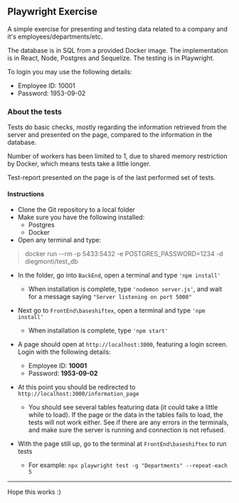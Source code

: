 ## Playwright Exercise

A simple exercise for presenting and testing data related to a company and it's employees/departments/etc. 

The database is in SQL from a provided Docker image.
The implementation is in React, Node, Postgres and Sequelize.
The testing is in Playwright.

 To login you may use the following details:
- Employee ID: 10001
- Password: 1953-09-02


### About the tests

Tests do basic checks, mostly regarding the information retrieved from the server and presented on the page, compared to the information in the database.

Number of workers has been limited to 1, due to shared memory restriction by Docker, which means tests take a little longer.

Test-report presented on the page is of the last performed set of tests.


#### Instructions
- Clone the Git repository to a local folder
- Make sure you have the following installed:
  - Postgres
  - Docker
- Open any terminal and type:
> docker run --rm -p 5433:5432 -e POSTGRES_PASSWORD=1234 -d diegmonti/test_db
 

- In the folder, go into `BackEnd`, open a terminal and type `'npm install'`
  - When installation is complete, type `'nodemon server.js'`, and wait for a message saying `"Server listening on port 5000"`
- Next go to `FrontEnd\baseshiftex`, open a terminal and type `'npm install'`
  - When installation is complete, type `'npm start'`

- A page should open at `http://localhost:3000`, featuring a login screen.
Login with the following details:
  - Employee ID: **10001**
  - Password: **1953-09-02**

- At this point you should be redirected to `http://localhost:3000/information_page`
  - You should see several tables featuring data (it could take a little while to load). If the page or the data in the tables fails to load, the tests will not work either. See if there are any errors in the terminals, and make sure the server is running and connection is not refused.

- With the page still up, go to the terminal at `FrontEnd\baseshiftex` to run tests
  - For example: `npx playwright test -g "Departments" --repeat-each 5`
  
- - -
Hope this works :)